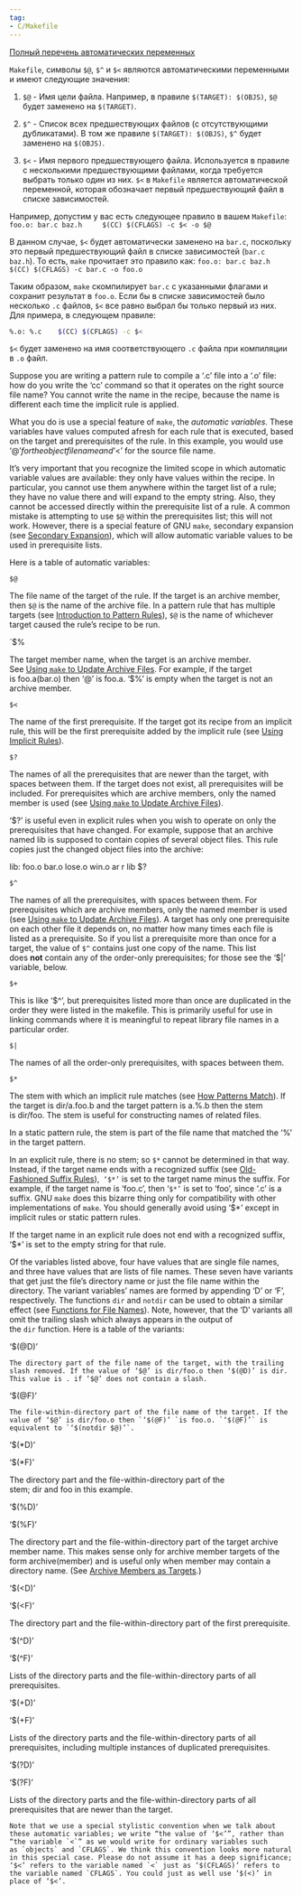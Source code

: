 ```yaml
---
tag:
- C/Makefile
---
```

[Полный перечень автоматических переменных](https://www.gnu.org/software/make/manual/make.html#Automatic-Variables)

`Makefile`, символы `$@`, `$^` и `$<` являются автоматическими переменными и имеют следующие значения:

1.  `$@` - Имя цели файла. Например, в правиле `$(TARGET): $(OBJS)`, `$@` будет заменено на `$(TARGET)`.
    
2.  `$^` - Список всех предшествующих файлов (с отсутствующими дубликатами). В том же правиле `$(TARGET): $(OBJS)`, `$^` будет заменено на `$(OBJS)`.
    
3.  `$<` - Имя первого предшествующего файла. Используется в правиле с несколькими предшествующими файлами, когда требуется выбрать только один из них.
`$<` в `Makefile` является автоматической переменной, которая обозначает первый предшествующий файл в списке зависимостей.

Например, допустим у вас есть следующее правило в вашем `Makefile`:
`foo.o: bar.c baz.h     $(CC) $(CFLAGS) -c $< -o $@`

В данном случае, `$<` будет автоматически заменено на `bar.c`, поскольку это первый предшествующий файл в списке зависимостей (`bar.c baz.h`). То есть, `make` прочитает это правило как:
`foo.o: bar.c baz.h     $(CC) $(CFLAGS) -c bar.c -o foo.o`

Таким образом, `make` скомпилирует `bar.c` с указанными флагами и сохранит результат в `foo.o`. Если бы в списке зависимостей было несколько `.c` файлов, `$<` все равно выбрал бы только первый из них.
Для примера, в следующем правиле:
```bash
%.o: %.c 	$(CC) $(CFLAGS) -c $<
```


`$<` будет заменено на имя соответствующего `.c` файла при компиляции в `.o` файл.

Suppose you are writing a pattern rule to compile a ‘.c’ file into a ‘.o’ file: how do you write the ‘cc’ command so that it operates on the right source file name? You cannot write the name in the recipe, because the name is different each time the implicit rule is applied.

What you do is use a special feature of `make`, the _automatic variables_. These variables have values computed afresh for each rule that is executed, based on the target and prerequisites of the rule. In this example, you would use ‘$@’ for the object file name and ‘$<’ for the source file name.

It’s very important that you recognize the limited scope in which automatic variable values are available: they only have values within the recipe. In particular, you cannot use them anywhere within the target list of a rule; they have no value there and will expand to the empty string. Also, they cannot be accessed directly within the prerequisite list of a rule. A common mistake is attempting to use `$@` within the prerequisites list; this will not work. However, there is a special feature of GNU `make`, secondary expansion (see [Secondary Expansion](https://www.gnu.org/software/make/manual/make.html#Secondary-Expansion)), which will allow automatic variable values to be used in prerequisite lists.

Here is a table of automatic variables:

`$@`

The file name of the target of the rule. If the target is an archive member, then `$@` is the name of the archive file. In a pattern rule that has multiple targets (see [Introduction to Pattern Rules](https://www.gnu.org/software/make/manual/make.html#Pattern-Intro)), `$@` is the name of whichever target caused the rule’s recipe to be run.


`$%

The target member name, when the target is an archive member. See [Using `make` to Update Archive Files](https://www.gnu.org/software/make/manual/make.html#Archives). For example, if the target is foo.a(bar.o) then ‘$%’ is bar.o and ‘$@’ is foo.a. ‘$%’ is empty when the target is not an archive member.

`$<`

The name of the first prerequisite. If the target got its recipe from an implicit rule, this will be the first prerequisite added by the implicit rule (see [Using Implicit Rules](https://www.gnu.org/software/make/manual/make.html#Implicit-Rules)).

`$?`

The names of all the prerequisites that are newer than the target, with spaces between them. If the target does not exist, all prerequisites will be included. For prerequisites which are archive members, only the named member is used (see [Using `make` to Update Archive Files](https://www.gnu.org/software/make/manual/make.html#Archives)).

‘$?’ is useful even in explicit rules when you wish to operate on only the prerequisites that have changed. For example, suppose that an archive named lib is supposed to contain copies of several object files. This rule copies just the changed object files into the archive:

lib: foo.o bar.o lose.o win.o
        ar r lib $?

`$^`

The names of all the prerequisites, with spaces between them. For prerequisites which are archive members, only the named member is used (see [Using `make` to Update Archive Files](https://www.gnu.org/software/make/manual/make.html#Archives)). A target has only one prerequisite on each other file it depends on, no matter how many times each file is listed as a prerequisite. So if you list a prerequisite more than once for a target, the value of `$^` contains just one copy of the name. This list does **not** contain any of the order-only prerequisites; for those see the ‘$|’ variable, below.

`$+`

This is like ‘$^’, but prerequisites listed more than once are duplicated in the order they were listed in the makefile. This is primarily useful for use in linking commands where it is meaningful to repeat library file names in a particular order.

`$|`

The names of all the order-only prerequisites, with spaces between them.

`$*`

The stem with which an implicit rule matches (see [How Patterns Match](https://www.gnu.org/software/make/manual/make.html#Pattern-Match)). If the target is dir/a.foo.b and the target pattern is a.%.b then the stem is dir/foo. The stem is useful for constructing names of related files.

In a static pattern rule, the stem is part of the file name that matched the ‘%’ in the target pattern.

In an explicit rule, there is no stem; so `$*` cannot be determined in that way. Instead, if the target name ends with a recognized suffix (see [Old-Fashioned Suffix Rules](https://www.gnu.org/software/make/manual/make.html#Suffix-Rules)),` ‘$*’` is set to the target name minus the suffix. For example, if the target name is ‘foo.c’, then ‘`$*’` is set to ‘foo’, since ‘.c’ is a suffix. GNU `make` does this bizarre thing only for compatibility with other implementations of `make`. You should generally avoid using ‘$*’ except in implicit rules or static pattern rules.

If the target name in an explicit rule does not end with a recognized suffix, ‘$*’ is set to the empty string for that rule.

Of the variables listed above, four have values that are single file names, and three have values that are lists of file names. These seven have variants that get just the file’s directory name or just the file name within the directory. The variant variables’ names are formed by appending ‘D’ or ‘F’, respectively. The functions `dir` and `notdir` can be used to obtain a similar effect (see [Functions for File Names](https://www.gnu.org/software/make/manual/make.html#File-Name-Functions)). Note, however, that the ‘D’ variants all omit the trailing slash which always appears in the output of the `dir` function. Here is a table of the variants:

‘$(@D)’


```
The directory part of the file name of the target, with the trailing slash removed. If the value of ‘$@’ is dir/foo.o then ‘$(@D)’ is dir. This value is . if ‘$@’ does not contain a slash.
```


‘$(@F)’


```
The file-within-directory part of the file name of the target. If the value of ‘$@’ is dir/foo.o then `‘$(@F)’ `is foo.o. `‘$(@F)’` is equivalent to `‘$(notdir $@)’`.

```

‘$(*D)’

‘$(*F)’

The directory part and the file-within-directory part of the stem; dir and foo in this example.

‘$(%D)’

‘$(%F)’

The directory part and the file-within-directory part of the target archive member name. This makes sense only for archive member targets of the form archive(member) and is useful only when member may contain a directory name. (See [Archive Members as Targets](https://www.gnu.org/software/make/manual/make.html#Archive-Members).)

‘$(<D)’

‘$(<F)’

The directory part and the file-within-directory part of the first prerequisite.

‘$(^D)’

‘$(^F)’

Lists of the directory parts and the file-within-directory parts of all prerequisites.

‘$(+D)’

‘$(+F)’

Lists of the directory parts and the file-within-directory parts of all prerequisites, including multiple instances of duplicated prerequisites.

‘$(?D)’

‘$(?F)’

Lists of the directory parts and the file-within-directory parts of all prerequisites that are newer than the target.


```
Note that we use a special stylistic convention when we talk about these automatic variables; we write “the value of ‘$<’”, rather than “the variable `<`” as we would write for ordinary variables such as `objects` and `CFLAGS`. We think this convention looks more natural in this special case. Please do not assume it has a deep significance; ‘$<’ refers to the variable named `<` just as ‘$(CFLAGS)’ refers to the variable named `CFLAGS`. You could just as well use ‘$(<)’ in place of ‘$<’.
```
